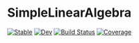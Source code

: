 # SimpleLinearAlgebra

[![Stable](https://img.shields.io/badge/docs-stable-blue.svg)](https://YidaiZhang.github.io/SimpleLinearAlgebra.jl/stable/)
[![Dev](https://img.shields.io/badge/docs-dev-blue.svg)](https://YidaiZhang.github.io/SimpleLinearAlgebra.jl/dev/)
[![Build Status](https://github.com/YidaiZhang/SimpleLinearAlgebra.jl/actions/workflows/CI.yml/badge.svg?branch=main)](https://github.com/YidaiZhang/SimpleLinearAlgebra.jl/actions/workflows/CI.yml?query=branch%3Amain)
[![Coverage](https://codecov.io/gh/YidaiZhang/SimpleLinearAlgebra.jl/branch/main/graph/badge.svg)](https://codecov.io/gh/YidaiZhang/SimpleLinearAlgebra.jl)
